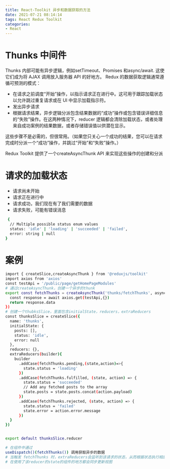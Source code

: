 ```yaml
---
title: React-Toolkit 异步和数据获取的方法
date: 2021-07-21 08:14:14
tags: React Redux Toolkit
categories: 
- React
---
```

# Thunks 中间件 
Thunks 内部可能有异步逻辑，例如setTimeout、Promises 和async/await. 这使它们成为将 AJAX 调用放入服务器 API 的好地方。
Redux 的数据获取逻辑通常遵循可预测的模式：
* 在请求之前调度“开始”操作，以指示请求正在进行中。这可用于跟踪加载状态以允许跳过重复请求或在 UI 中显示加载指示符。
* 发出异步请求
* 根据请求结果，异步逻辑分派包含结果数据的“成功”操作或包含错误详细信息的“失败”操作。在这两种情况下，reducer 逻辑都会清除加载状态，或者处理来自成功案例的结果数据，或者存储错误值以供潜在显示。

这些步骤不是必需的，但很常用。（如果您只关心一个成功的结果，您可以在请求完成时分派一个“成功”操作，并跳过“开始”和“失败”操作。）

Redux Toolkit 提供了一个createAsyncThunk API 来实现这些操作的创建和分派

# 请求的加载状态
* 请求尚未开始
* 请求正在进行中
* 请求成功，我们现在有了我们需要的数据
* 请求失败，可能有错误消息
``` bash
 {
  // Multiple possible status enum values
  status: 'idle' | 'loading' | 'succeeded' | 'failed',
  error: string | null
}
``` 

# 案例
``` bash
import { createSlice,createAsyncThunk } from '@reduxjs/toolkit'
import axios from 'axios'
const testApi = '/public/page/getHomePageModules'
# 通过createAsyncThunk，创建一个异步的thunk
export const fetchThunks = createAsyncThunk('thunks/fetchThunks', async () => {
  const response = await axios.get(testApi,{})
  return response.data
})
# 创建一个thubksSlice，里面包含initialState，reducers，extraReducers
const thunksSlice = createSlice({
  name: 'thunks',
  initialState: {
    posts: [],
    status: 'idle',
    error: null
  },
  reducers: {},
  extraReducers(builder){
    builder
      .addCase(fetchThunks.pending,(state,action)=>{
        state.status = 'loading'
      })
      .addCase(fetchThunks.fulfilled, (state, action) => {
        state.status = 'succeeded'
        // Add any fetched posts to the array
        state.posts = state.posts.concat(action.payload)
      })
      .addCase(fetchThunks.rejected, (state, action) => {
        state.status = 'failed'
        state.error = action.error.message
      })
  }
})


export default thunksSlice.reducer

# 在组件中通过
useDispatch()(fetchThunks()) 调用获取异步的数据
# 当触发 fetchThunks 时，extraReducers会监听到该请求的状态，从而根据状态执行相应的操作。
# 在使用了该reducer的state的组件的地方都会同步更新视图



```




